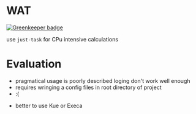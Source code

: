 # WAT

[![Greenkeeper badge](https://badges.greenkeeper.io/syzer/task-parallel-node.svg)](https://greenkeeper.io/)

use `just-task` for CPu intensive calculations

# Evaluation

- pragmatical usage is poorly described
loging don't work well enough
- requires wringing a config files in root directory of project
- :(

+ better to use Kue or Execa
